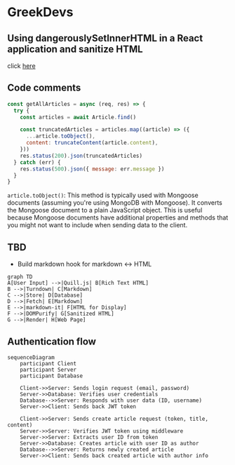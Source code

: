 # GreekDevs

## Using dangerouslySetInnerHTML in a React application and sanitize HTML

click [here](https://blog.logrocket.com/using-dangerouslysetinnerhtml-react-application/)

## Code comments

```js
const getAllArticles = async (req, res) => {
  try {
    const articles = await Article.find()

    const truncatedArticles = articles.map((article) => ({
      ...article.toObject(),
      content: truncateContent(article.content),
    }))
    res.status(200).json(truncatedArticles)
  } catch (err) {
    res.status(500).json({ message: err.message })
  }
}
```

`article.toObject()`: This method is typically used with Mongoose documents (assuming you're using MongoDB with Mongoose). It converts the Mongoose document to a plain JavaScript object. This is useful because Mongoose documents have additional properties and methods that you might not want to include when sending data to the client.

## TBD

- Build markdown hook for markdown &harr; HTML

```mermaid
graph TD
A[User Input] -->|Quill.js| B[Rich Text HTML]
B -->|Turndown| C[Markdown]
C -->|Store| D[Database]
D -->|Fetch| E[Markdown]
E -->|markdown-it| F[HTML for Display]
F -->|DOMPurify| G[Sanitized HTML]
G -->|Render| H[Web Page]
```

## Authentication flow

```mermaid
sequenceDiagram
    participant Client
    participant Server
    participant Database

    Client->>Server: Sends login request (email, password)
    Server->>Database: Verifies user credentials
    Database-->>Server: Responds with user data (ID, username)
    Server->>Client: Sends back JWT token

    Client->>Server: Sends create article request (token, title, content)
    Server->>Server: Verifies JWT token using middleware
    Server->>Server: Extracts user ID from token
    Server->>Database: Creates article with user ID as author
    Database-->>Server: Returns newly created article
    Server->>Client: Sends back created article with author info
```
